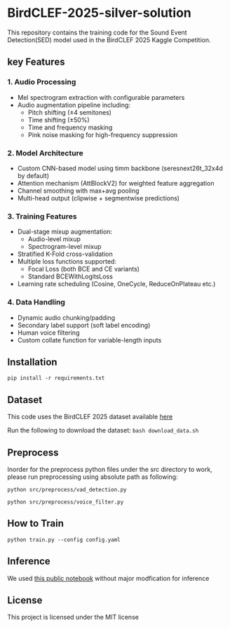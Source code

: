 # BirdCLEF-2025-silver-solution
This repository contains the training code for the Sound Event Detection(SED) model used in the BirdCLEF 2025 Kaggle Competition.

## key Features

### 1. Audio Processing
- Mel spectrogram extraction with configurable parameters
- Audio augmentation pipeline including:  
  - Pitch shifting (±4 semitones)  
  - Time shifting (±50%)  
  - Time and frequency masking  
  - Pink noise masking for high-frequency suppression  

### 2. Model Architecture
- Custom CNN-based model using timm backbone (seresnext26t_32x4d by default)  
- Attention mechanism (AttBlockV2) for weighted feature aggregation  
- Channel smoothing with max+avg pooling  
- Multi-head output (clipwise + segmentwise predictions)  

### 3. Training Features
- Dual-stage mixup augmentation:  
  - Audio-level mixup  
  - Spectrogram-level mixup  
- Stratified K-Fold cross-validation  
- Multiple loss functions supported:  
  - Focal Loss (both BCE and CE variants)  
  - Standard BCEWithLogitsLoss  
- Learning rate scheduling (Cosine, OneCycle, ReduceOnPlateau etc.)  

### 4. Data Handling
- Dynamic audio chunking/padding  
- Secondary label support (soft label encoding)  
- Human voice filtering  
- Custom collate function for variable-length inputs
  
## Installation 
`pip install -r requirements.txt`
## Dataset
This code uses the BirdCLEF 2025 dataset available [here](https://www.kaggle.com/competitions/birdclef-2025/data)

Run the following to download the dataset: `bash download_data.sh`
## Preprocess
Inorder for the preprocess python files under the src directory to work, please run preprocessing using absolute path as following:

`python src/preprocess/vad_detection.py`

`python src/preprocess/voice_filter.py`
## How to Train
`python train.py --config config.yaml`
## Inference 
We used [this public notebook](https://www.kaggle.com/code/johnyim1570/bird25-weightedblend-nfnet-seresnext-0-878) without major modfication for inference

## License 
This project is licensed under the MIT license 
